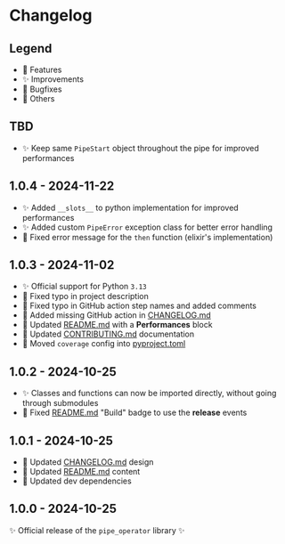 # Changelog

## Legend

- 🚀 Features
- ✨ Improvements
- 🐞 Bugfixes
- 🔧 Others

## TBD

- ✨ Keep same `PipeStart` object throughout the pipe for improved performances

## 1.0.4 - 2024-11-22

- ✨ Added `__slots__` to python implementation for improved performances
- ✨ Added custom `PipeError` exception class for better error handling
- 🐞 Fixed error message for the `then` function (elixir's implementation)

## 1.0.3 - 2024-11-02

- ✨ Official support for Python `3.13`
- 🔧 Fixed typo in project description
- 🔧 Fixed typo in GitHub action step names and added comments
- 🔧 Added missing GitHub action in [CHANGELOG.md](CHANGELOG.md)
- 🔧 Updated [README.md](README.md) with a **Performances** block
- 🔧 Updated [CONTRIBUTING.md](CONTRIBUTING.md) documentation
- 🔧 Moved `coverage` config into [pyproject.toml](pyproject.toml)

## 1.0.2 - 2024-10-25

- ✨ Classes and functions can now be imported directly, without going through submodules
- 🔧 Fixed [README.md](README.md) "Build" badge to use the **release** events

## 1.0.1 - 2024-10-25

- 🔧 Updated [CHANGELOG.md](CHANGELOG.md) design
- 🔧 Updated [README.md](README.md) content
- 🔧 Updated dev dependencies

## 1.0.0 - 2024-10-25

✨ Official release of the `pipe_operator` library ✨
